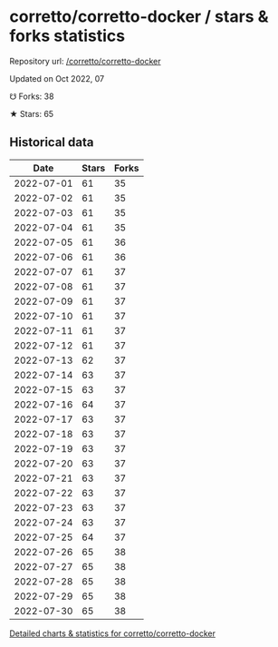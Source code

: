# corretto/corretto-docker / stars & forks statistics

Repository url: [/corretto/corretto-docker](https://github.com/corretto/corretto-docker)

Updated on Oct 2022, 07

☋ Forks: 38

★ Stars: 65

## Historical data
| Date | Stars | Forks |
|------|-------|-------|
| 2022-07-01 | 61 | 35 | 
| 2022-07-02 | 61 | 35 | 
| 2022-07-03 | 61 | 35 | 
| 2022-07-04 | 61 | 35 | 
| 2022-07-05 | 61 | 36 | 
| 2022-07-06 | 61 | 36 | 
| 2022-07-07 | 61 | 37 | 
| 2022-07-08 | 61 | 37 | 
| 2022-07-09 | 61 | 37 | 
| 2022-07-10 | 61 | 37 | 
| 2022-07-11 | 61 | 37 | 
| 2022-07-12 | 61 | 37 | 
| 2022-07-13 | 62 | 37 | 
| 2022-07-14 | 63 | 37 | 
| 2022-07-15 | 63 | 37 | 
| 2022-07-16 | 64 | 37 | 
| 2022-07-17 | 63 | 37 | 
| 2022-07-18 | 63 | 37 | 
| 2022-07-19 | 63 | 37 | 
| 2022-07-20 | 63 | 37 | 
| 2022-07-21 | 63 | 37 | 
| 2022-07-22 | 63 | 37 | 
| 2022-07-23 | 63 | 37 | 
| 2022-07-24 | 63 | 37 | 
| 2022-07-25 | 64 | 37 | 
| 2022-07-26 | 65 | 38 | 
| 2022-07-27 | 65 | 38 | 
| 2022-07-28 | 65 | 38 | 
| 2022-07-29 | 65 | 38 | 
| 2022-07-30 | 65 | 38 | 


[Detailed charts & statistics for corretto/corretto-docker](https://reviewgithub.com/rep/corretto/corretto-docker)
